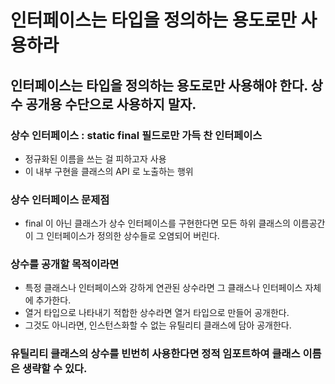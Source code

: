 # 인터페이스는 타입을 정의하는 용도로만 사용하라

## 인터페이스는 타입을 정의하는 용도로만 사용해야 한다. 상수 공개용 수단으로 사용하지 말자.

### 상수 인터페이스 : static final 필드로만 가득 찬 인터페이스
* 정규화된 이름을 쓰는 걸 피하고자 사용
* 이 내부 구현을 클래스의 API 로 노출하는 행위

### 상수 인터페이스 문제점
* final 이 아닌 클래스가 상수 인터페이스를 구현한다면 모든 하위 클래스의 이름공간이 그 인터페이스가 정의한 상수들로 오염되어 버린다.

### 상수를 공개할 목적이라면
* 특정 클래스나 인터페이스와 강하게 연관된 상수라면 그 클래스나 인터페이스 자체에 추가한다.
* 열거 타입으로 나타내기 적합한 상수라면 열거 타입으로 만들어 공개한다.
* 그것도 아니라면, 인스턴스화할 수 없는 유틸리티 클래스에 담아 공개한다.

### 유틸리티 클래스의 상수를 빈번히 사용한다면 정적 임포트하여 클래스 이름은 생략할 수 있다.